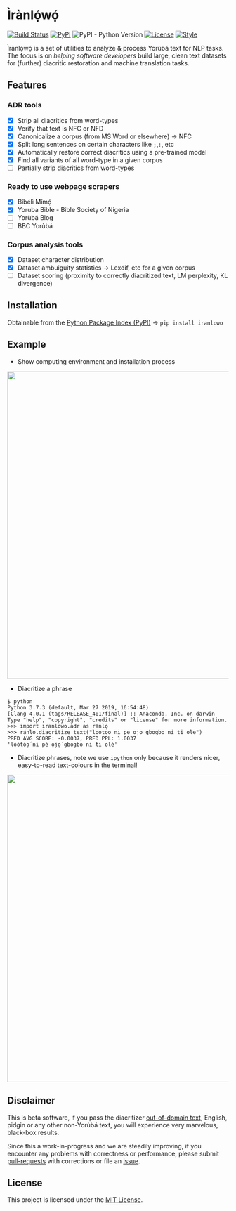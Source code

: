 # Ìrànlọ́wọ́
[![Build Status](https://travis-ci.com/ruohoruotsi/iranlowo.svg?token=DjfQAQyyoxFCdeCmWju3&branch=master)](https://travis-ci.com/ruohoruotsi/iranlowo)
[![PyPI](https://img.shields.io/pypi/v/iranlowo.svg)](https://pypi.org/project/iranlowo)
![PyPI - Python Version](https://img.shields.io/pypi/pyversions/iranlowo.svg)
[![License](https://black.readthedocs.io/en/stable/_static/license.svg)](https://github.com/ruohoruotsi/iranlowo/blob/master/LICENSE)
[![Style](https://img.shields.io/badge/code%20style-black-000000.svg)](https://github.com/ambv/black)

Ìrànlọ́wọ́ is a set of utilities to analyze &amp; process Yorùbá text for NLP tasks. The focus is on *helping software developers* build large, clean text datasets for (further) diacritic restoration and machine translation tasks.

## Features

### ADR tools
* [X] Strip all diacritics from word-types
* [X] Verify that text is NFC or NFD
* [X] Canonicalize a corpus (from MS Word or elsewhere) &rarr; NFC
* [X] Split long sentences on certain characters like `;`,`:`, etc
* [X] Automatically restore correct diacritics using a pre-trained model
* [X] Find all variants of all word-type in a given corpus
* [ ] Partially strip diacritics from word-types

### Ready to use webpage scrapers
* [X] Bíbélì Mímọ́
* [X] Yoruba Bible - Bible Society of Nigeria
* [ ] Yorùbá Blog
* [ ] BBC Yorùbá

### Corpus analysis tools
* [X] Dataset character distribution
* [X] Dataset ambuiguity statistics &rarr; Lexdif, etc for a given corpus
* [ ] Dataset scoring (proximity to correctly diacritized text, LM perplexity, KL divergence)

## Installation
Obtainable from the [Python Package Index (PyPI)](https://pypi.org/project/iranlowo/) &rarr;  `pip install iranlowo`

## Example

* Show computing environment and installation process

<img src="https://raw.githubusercontent.com/ruohoruotsi/iranlowo/master/docs/install.gif" width="700">

* Diacritize a phrase
```
$ python
Python 3.7.3 (default, Mar 27 2019, 16:54:48)
[Clang 4.0.1 (tags/RELEASE_401/final)] :: Anaconda, Inc. on darwin
Type "help", "copyright", "credits" or "license" for more information.
>>> import iranlowo.adr as ránlọ
>>> ránlọ.diacritize_text("lootoo ni pe ojo gbogbo ni ti ole")
PRED AVG SCORE: -0.0037, PRED PPL: 1.0037
'lóòtóọ́ ni pé ọjọ́ gbogbo ni ti olè' 
```

* Diacritize phrases, note we use `ipython` only because it renders nicer, easy-to-read text-colours in the terminal!

<img src="https://raw.githubusercontent.com/ruohoruotsi/iranlowo/master/docs/adr.gif" width="700">

## Disclaimer

This is beta software, if you pass the diacritizer [out-of-domain text](https://www.quora.com/What-is-in-domain-out-domain-and-open-domain-data), English, pidgin or any other non-Yorùbá text, you will experience very marvelous, black-box results. 

Since this a work-in-progress and we are steadily improving, if you encounter any problems with correctness or performance, please submit [pull-requests](https://github.com/ruohoruotsi/iranlowo/pulls) with corrections or file an [issue](https://github.com/ruohoruotsi/iranlowo/issues).

## License
 
This project is licensed under the [MIT License](https://opensource.org/licenses/MIT).
